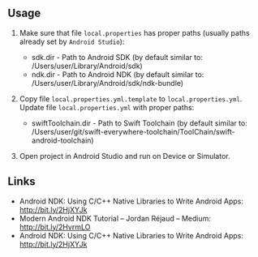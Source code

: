 ## Usage

1. Make sure that file `local.properties` has proper paths (usually paths already set by `Android Studio`):

   - sdk.dir - Path to Android SDK (by default similar to: /Users/user/Library/Android/sdk)
   - ndk.dir - Path to Android NDK (by default similar to: /Users/user/Library/Android/sdk/ndk-bundle)

2. Copy file `local.properties.yml.template` to `local.properties.yml`. Update file `local.properties.yml` with proper paths:

   - swiftToolchain.dir - Path to Swift Toolchain (by default similar to: /Users/user/git/swift-everywhere-toolchain/ToolChain/swift-android-toolchain)

3. Open project in Android Studio and run on Device or Simulator.

## Links

- Android NDK: Using C/C++ Native Libraries to Write Android Apps: http://bit.ly/2HjXYJk
- Modern Android NDK Tutorial – Jordan Réjaud – Medium: http://bit.ly/2HvrmLO
- Android NDK: Using C/C++ Native Libraries to Write Android Apps: http://bit.ly/2HjXYJk
